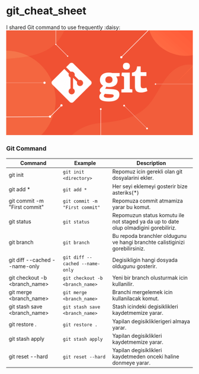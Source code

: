 # git_cheat_sheet
I shared Git command to use frequently :daisy:
![Git](./images/git-blog-header.png)

### Git Command

| Command       | Example                     | Description                                                                                                                 |
| ------------- | --------------------------- | --------------------------------------------------------------------------------------------------------------------------- |
| git init | `git init <directory>`| Repomuz icin gerekli olan git dosyalarini ekler.                                                   |
| git add * | `git add *`      | Her seyi eklemeyi gosterir bize asteriks(*)                                                                  |
| git commit -m "First commit" | `git commit -m "First commit"`      | Repomuza commit atmamiza yarar bu komut. |
| git status | `git status`      | Repomuzun status komutu ile not staged ya da up to date olup olmadigini gorebiliriz. |
| git branch | `git branch`      | Bu repoda branchler oldugunu ve hangi branchte calistiginizi gorebilirsiniz.  |
| git diff --cached --name-only   |    `git diff --cached --name-only`      | Degisikligin hangi dosyada oldugunu gosterir. |
| git checkout -b <branch_name>   |    `git checkout -b <branch_name>`    | Yeni bir branch olusturmak icin kullanilir.   |
| git merge <branch_name>  |    `git merge <branch_name>`    |   Branchi mergelemek icin kullanilacak komut.    |
| git stash save <branch_name>  |    `git stash save <branch_name>`    |   Stash icindeki degisiklikleri kaydetmemize yarar.   |
| git restore .  |    `git restore .`    |   Yapilan degisikliklerigeri almaya yarar.  |
| git stash apply  |    `git stash apply`    |   Yapilan degisiklikleri kaydetmemize yarar.  |
| git reset --hard  |    `git reset --hard`    |   Yapilan degisiklikleri kaydetmeden onceki haline donmeye yarar. |
